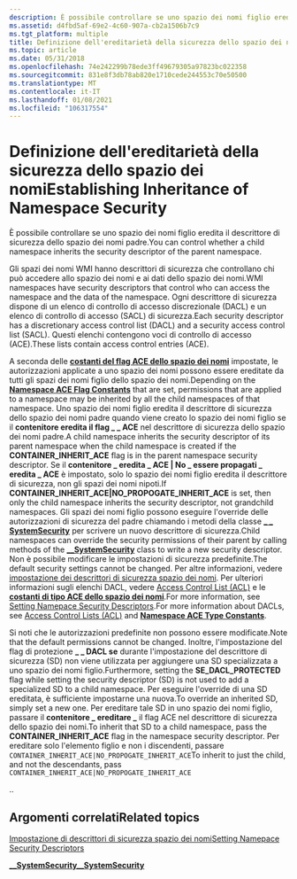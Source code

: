 ```yaml
---
description: È possibile controllare se uno spazio dei nomi figlio eredita il descrittore di sicurezza dello spazio dei nomi padre.
ms.assetid: d4fbd5af-69e2-4c60-907a-cb2a1506b7c9
ms.tgt_platform: multiple
title: Definizione dell'ereditarietà della sicurezza dello spazio dei nomi
ms.topic: article
ms.date: 05/31/2018
ms.openlocfilehash: 74e242299b78ede3ff49679305a97823bc022358
ms.sourcegitcommit: 831e8f3db78ab820e1710cede244553c70e50500
ms.translationtype: MT
ms.contentlocale: it-IT
ms.lasthandoff: 01/08/2021
ms.locfileid: "106317554"
---
```

# <a name="establishing-inheritance-of-namespace-security"></a><span data-ttu-id="467c9-103">Definizione dell'ereditarietà della sicurezza dello spazio dei nomi</span><span class="sxs-lookup"><span data-stu-id="467c9-103">Establishing Inheritance of Namespace Security</span></span>

<span data-ttu-id="467c9-104">È possibile controllare se uno spazio dei nomi figlio eredita il descrittore di sicurezza dello spazio dei nomi padre.</span><span class="sxs-lookup"><span data-stu-id="467c9-104">You can control whether a child namespace inherits the security descriptor of the parent namespace.</span></span>

<span data-ttu-id="467c9-105">Gli spazi dei nomi WMI hanno descrittori di sicurezza che controllano chi può accedere allo spazio dei nomi e ai dati dello spazio dei nomi.</span><span class="sxs-lookup"><span data-stu-id="467c9-105">WMI namespaces have security descriptors that control who can access the namespace and the data of the namespace.</span></span> <span data-ttu-id="467c9-106">Ogni descrittore di sicurezza dispone di un elenco di controllo di accesso discrezionale (DACL) e un elenco di controllo di accesso (SACL) di sicurezza.</span><span class="sxs-lookup"><span data-stu-id="467c9-106">Each security descriptor has a discretionary access control list (DACL) and a security access control list (SACL).</span></span> <span data-ttu-id="467c9-107">Questi elenchi contengono voci di controllo di accesso (ACE).</span><span class="sxs-lookup"><span data-stu-id="467c9-107">These lists contain access control entries (ACE).</span></span>

<span data-ttu-id="467c9-108">A seconda delle [**costanti del flag ACE dello spazio dei nomi**](namespace-ace-flag-constants.md) impostate, le autorizzazioni applicate a uno spazio dei nomi possono essere ereditate da tutti gli spazi dei nomi figlio dello spazio dei nomi.</span><span class="sxs-lookup"><span data-stu-id="467c9-108">Depending on the [**Namespace ACE Flag Constants**](namespace-ace-flag-constants.md) that are set, permissions that are applied to a namespace may be inherited by all the child namespaces of that namespace.</span></span> <span data-ttu-id="467c9-109">Uno spazio dei nomi figlio eredita il descrittore di sicurezza dello spazio dei nomi padre quando viene creato lo spazio dei nomi figlio se il **contenitore eredita il flag \_ \_ ACE** nel descrittore di sicurezza dello spazio dei nomi padre.</span><span class="sxs-lookup"><span data-stu-id="467c9-109">A child namespace inherits the security descriptor of its parent namespace when the child namespace is created if the **CONTAINER\_INHERIT\_ACE** flag is in the parent namespace security descriptor.</span></span> <span data-ttu-id="467c9-110">Se il **contenitore \_ eredita \_ ACE \| No \_ essere propagati \_ eredita \_ ACE** è impostato, solo lo spazio dei nomi figlio eredita il descrittore di sicurezza, non gli spazi dei nomi nipoti.</span><span class="sxs-lookup"><span data-stu-id="467c9-110">If **CONTAINER\_INHERIT\_ACE\|NO\_PROPOGATE\_INHERIT\_ACE** is set, then only the child namespace inherits the security descriptor, not grandchild namespaces.</span></span> <span data-ttu-id="467c9-111">Gli spazi dei nomi figlio possono eseguire l'override delle autorizzazioni di sicurezza del padre chiamando i metodi della classe [**\_ \_ SystemSecurity**](--systemsecurity.md) per scrivere un nuovo descrittore di sicurezza.</span><span class="sxs-lookup"><span data-stu-id="467c9-111">Child namespaces can override the security permissions of their parent by calling methods of the [**\_\_SystemSecurity**](--systemsecurity.md) class to write a new security descriptor.</span></span> <span data-ttu-id="467c9-112">Non è possibile modificare le impostazioni di sicurezza predefinite.</span><span class="sxs-lookup"><span data-stu-id="467c9-112">The default security settings cannot be changed.</span></span> <span data-ttu-id="467c9-113">Per altre informazioni, vedere [impostazione dei descrittori di sicurezza spazio dei nomi](setting-namespace-security-descriptors.md). Per ulteriori informazioni sugli elenchi DACL, vedere [Access Control List (ACL)](/windows/desktop/SecAuthZ/access-control-lists) e le [**costanti di tipo ACE dello spazio dei nomi**](namespace-ace-type-constants.md).</span><span class="sxs-lookup"><span data-stu-id="467c9-113">For more information, see [Setting Namepace Security Descriptors](setting-namespace-security-descriptors.md).For more information about DACLs, see [Access Control Lists (ACL)](/windows/desktop/SecAuthZ/access-control-lists) and [**Namespace ACE Type Constants**](namespace-ace-type-constants.md).</span></span>

<span data-ttu-id="467c9-114">Si noti che le autorizzazioni predefinite non possono essere modificate.</span><span class="sxs-lookup"><span data-stu-id="467c9-114">Note that the default permissions cannot be changed.</span></span> <span data-ttu-id="467c9-115">Inoltre, l'impostazione del flag di protezione **\_ \_ DACL se** durante l'impostazione del descrittore di sicurezza (SD) non viene utilizzata per aggiungere una SD specializzata a uno spazio dei nomi figlio.</span><span class="sxs-lookup"><span data-stu-id="467c9-115">Furthermore, setting the **SE\_DACL\_PROTECTED** flag while setting the security descriptor (SD) is not used to add a specialized SD to a child namespace.</span></span> <span data-ttu-id="467c9-116">Per eseguire l'override di una SD ereditata, è sufficiente impostarne una nuova.</span><span class="sxs-lookup"><span data-stu-id="467c9-116">To override an inherited SD, simply set a new one.</span></span> <span data-ttu-id="467c9-117">Per ereditare tale SD in uno spazio dei nomi figlio, passare il **contenitore \_ ereditare \_** il flag ACE nel descrittore di sicurezza dello spazio dei nomi.</span><span class="sxs-lookup"><span data-stu-id="467c9-117">To inherit that SD to a child namespace, pass the **CONTAINER\_INHERIT\_ACE** flag in the namespace security descriptor.</span></span> <span data-ttu-id="467c9-118">Per ereditare solo l'elemento figlio e non i discendenti, passare `CONTAINER_INHERIT_ACE|NO_PROPOGATE_INHERIT_ACE`</span><span class="sxs-lookup"><span data-stu-id="467c9-118">To inherit to just the child, and not the descendants, pass `CONTAINER_INHERIT_ACE|NO_PROPOGATE_INHERIT_ACE`</span></span>

<span data-ttu-id="467c9-119">.</span><span class="sxs-lookup"><span data-stu-id="467c9-119">.</span></span>

## <a name="related-topics"></a><span data-ttu-id="467c9-120">Argomenti correlati</span><span class="sxs-lookup"><span data-stu-id="467c9-120">Related topics</span></span>

<dl> <dt>

[<span data-ttu-id="467c9-121">Impostazione di descrittori di sicurezza spazio dei nomi</span><span class="sxs-lookup"><span data-stu-id="467c9-121">Setting Namepace Security Descriptors</span></span>](setting-namespace-security-descriptors.md)
</dt> <dt>

[<span data-ttu-id="467c9-122">**\_\_SystemSecurity**</span><span class="sxs-lookup"><span data-stu-id="467c9-122">**\_\_SystemSecurity**</span></span>](--systemsecurity.md)
</dt> </dl>

 

 
